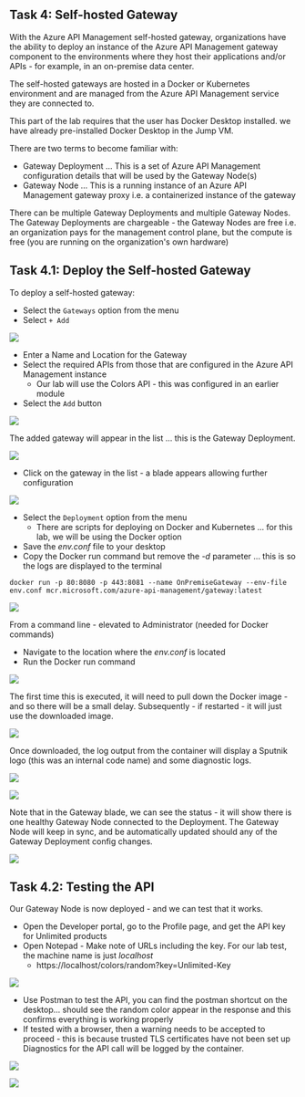 ## Task 4: Self-hosted Gateway

With the Azure API Management self-hosted gateway, organizations have the ability to deploy an instance of the Azure API Management gateway component to the environments where they host their applications and/or APIs - for example, in an on-premise data center.

The self-hosted gateways are hosted in a Docker or Kubernetes environment and are managed from the Azure API Management service they are connected to.

This part of the lab requires that the user has Docker Desktop installed. we have already pre-installed Docker Desktop in the Jump VM.

There are two terms to become familiar with:

- Gateway Deployment ... This is a set of Azure API Management configuration details that will be used by the Gateway Node(s)
- Gateway Node ... This is a running instance of an Azure API Management gateway proxy i.e. a containerized instance of the gateway

There can be multiple Gateway Deployments and multiple Gateway Nodes.  The Gateway Deployments are chargeable - the Gateway Nodes are free i.e. an organization pays for the management control plane, but the compute is free (you are running on the organization's own hardware)


## Task 4.1: Deploy the Self-hosted Gateway

To deploy a self-hosted gateway:

- Select the `Gateways` option from the menu
- Select `+ Add`


![](../../assets/images/apim-app-gateway-deploy-1.png)

- Enter a Name and Location for the Gateway
- Select the required APIs from those that are configured in the Azure API Management instance
  - Our lab will use the Colors API - this was configured in an earlier module
- Select the `Add` button

![](../../assets/images/apim-app-gateway-deploy-2.png)

The added gateway will appear in the list ... this is the Gateway Deployment.


![](../../assets/images/apim-app-gateway-deploy-3.png)

- Click on the gateway in the list - a blade appears allowing further configuration

![](../../assets/images/apim-app-gateway-deploy-4.png)

- Select the `Deployment` option from the menu
  - There are scripts for deploying on Docker and Kubernetes ... for this lab, we will be using the Docker option
- Save the *env.conf* file to your desktop
- Copy the Docker run command but remove the *-d* parameter ... this is so the logs are displayed to the terminal

```text
docker run -p 80:8080 -p 443:8081 --name OnPremiseGateway --env-file env.conf mcr.microsoft.com/azure-api-management/gateway:latest
```

![](../../assets/images/apim-app-gateway-deploy-5.png)

From a command line - elevated to Administrator (needed for Docker commands)

- Navigate to the location where the *env.conf* is located
- Run the Docker run command

![](../../assets/images/apim-app-gateway-deploy-6.png)

The first time this is executed, it will need to pull down the Docker image - and so there will be a small delay.  Subsequently - if restarted - it will just use the downloaded image.

![](../../assets/images/apim-app-gateway-deploy-7.png)

Once downloaded, the log output from the container will display a Sputnik logo (this was an internal code name) and some diagnostic logs.

![](../../assets/images/apim-app-gateway-deploy-8.png)


![](../../assets/images/apim-app-gateway-deploy-9.png)

Note that in the Gateway blade, we can see the status - it will show there is one healthy Gateway Node connected to the Deployment.   The Gateway Node will keep in sync, and be automatically updated should any of the Gateway Deployment config changes.

![](../../assets/images/apim-app-gateway-deploy-10.png)

## Task 4.2: Testing the API

Our Gateway Node is now deployed - and we can test that it works.

- Open the Developer portal, go to the Profile page, and get the API key for Unlimited products
- Open Notepad - Make note of URLs including the key.  For our lab test, the machine name is just *localhost*
  - https://localhost/colors/random?key=Unlimited-Key

![](../../assets/images/apim-app-gateway-test-1.png)

- Use Postman to test the API, you can find the postman shortcut on the desktop... should see the random color appear in the response and this confirms everything is working properly
- If tested with a browser, then a warning needs to be accepted to proceed - this is because trusted TLS certificates have not been set up Diagnostics 
 for the API call will be logged by the container.

![](../../assets/images/apim-app-gateway-test-2.png)



![](../../assets/images/apim-app-gateway-test-3.png)


